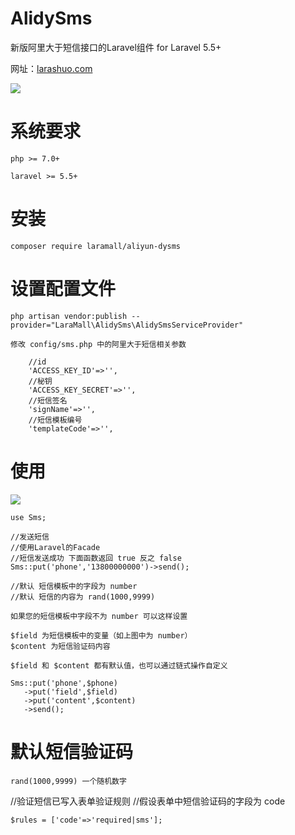 # AlidySms
<p>新版阿里大于短信接口的Laravel组件 for Laravel 5.5+ </p>

网址：<a href="https://larashuo.com">larashuo.com</a>

<img src="https://laravip.com/images/alidysms.png">

# 系统要求
````
php >= 7.0+

laravel >= 5.5+

````

# 安装
````
composer require laramall/aliyun-dysms
````
# 设置配置文件
````
php artisan vendor:publish --provider="LaraMall\AlidySms\AlidySmsServiceProvider"

修改 config/sms.php 中的阿里大于短信相关参数

  	//id
	'ACCESS_KEY_ID'=>'',
	//秘钥
	'ACCESS_KEY_SECRET'=>'',
	//短信签名
	'signName'=>'',
	//短信模板编号
	'templateCode'=>'',
````

# 使用

<img src="http://ox5dwi7xi.bkt.clouddn.com/github/sms-tp.png">

````
use Sms;

//发送短信
//使用Laravel的Facade
//短信发送成功 下面函数返回 true 反之 false
Sms::put('phone','13800000000')->send();

//默认 短信模板中的字段为 number 
//默认 短信的内容为 rand(1000,9999)

如果您的短信模板中字段不为 number 可以这样设置

$field 为短信模板中的变量（如上图中为 number）
$content 为短信验证码内容

$field 和 $content 都有默认值，也可以通过链式操作自定义

Sms::put('phone',$phone)
   ->put('field',$field)
   ->put('content',$content)
   ->send();

````

# 默认短信验证码

````
rand(1000,9999) 一个随机数字

````

//验证短信已写入表单验证规则
//假设表单中短信验证码的字段为 code

````
$rules = ['code'=>'required|sms'];

````



